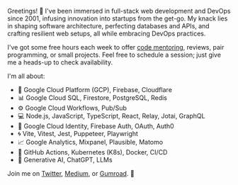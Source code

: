 Greetings! 🌟 I've been immersed in full-stack web development and DevOps since 2001, infusing innovation into startups from the get-go. My knack lies in shaping software architecture, perfecting databases and APIs, and crafting resilient web setups, all while embracing DevOps practices.

I've got some free hours each week to offer [code mentoring](https://codementor.io/@koistya), reviews, pair programming, or small projects. Feel free to schedule a session; just give me a heads-up to check availability.

I'm all about:

- 🚀 Google Cloud Platform (GCP), Firebase, Cloudflare
- 📊 Google Cloud SQL, Firestore, PostgreSQL, Redis
- ⚙️ Google Cloud Workflows, Pub/Sub
- 💻 Node.js, JavaScript, TypeScript, React, Relay, Jotai, GraphQL
- 🔐 Google Cloud Identity, Firebase Auth, OAuth, Auth0
- 🌀 Vite, Vitest, Jest, Puppeteer, Playwright
- 📈 Google Analytics, Mixpanel, Plausible, Matomo
- 🔧 GitHub Actions, Kubernetes (K8s), Docker, CI/CD
- 🤖 Generative AI, ChatGPT, LLMs

Join me on [Twitter](https://twitter.com/koistya), [Medium](https://medium.com/@koistya), or [Gumroad](https://koistya.gumroad.com/). 🚀
